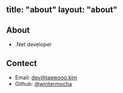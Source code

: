 title: "about"
layout: "about"
---

## About
- .Net developer

## Contect
- Email: [dev@taewooo.kim](mailto:dev@taewooo.kim)
- Github: [@wintermocha](https://github.com/wintermocha)